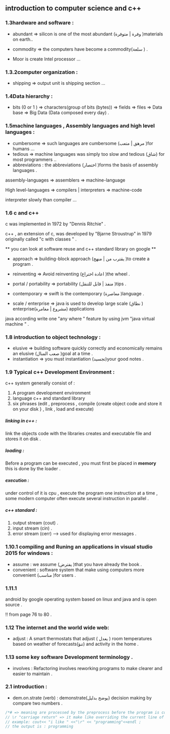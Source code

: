 ## introduction to computer science and c++ 

### 1.3hardware and software :

* abundant => silicon is one of the most abundant (وفرة | متوفرة )materials on earth..

* commodity => the computers have become a commodity(سلعة ) . 

* Moor is create Intel processor ... 

  

### 1.3.2computer organization : 

* shipping => output unit is shipping section ... 

  

### 1.4Data hierarchy : 

* bits (0 or 1 ) => characters(group of bits (bytes)) => fields => files => Data base => Big Data (Data composed every day) . 

  

### 1.5machine languages , Assembly languages and high level languages : 

* cumbersome => such languages are cumbersome (مرهق | متعب )for humans ...
* tedious => machine languages was simply too slow and tedious (شاق) for most programmers .. 
* abbreviations : the abbreviations (اختصار )forms the basis of assembly languages .

assembly-languages => assemblers => machine-language 

High level-languages => compilers | interpreters => machine-code

interpreter slowly than compiler ... 

### 1.6 c and c++ 

c was implemented in 1972 by  "Dennis Ritchie" . 

c++ , an extension of c, was developed by "Bjarne Stroustrup" in 1979 originally called "c with classes " . 

** you can look at software reuse and c++ standard library on google ** 

* approach => building-block approach (يقترب من | منهج )to create a program .

*  reinventing => Avoid reinventing (اعادة اختراع )the wheel .
* portal / portability => portability (منفذ | قابل للتنقل )tips . 

* contemporary => swift is the contemporary (معاصرة )language . 
* scale / enterprise => java is used to develop large scale (نطاق ) enterprise(مشروع | مغامرة) applications 

java according write one "any where "  feature by using jvm "java virtual machine " . 

### 1.8 introduction to object technology : 

*  elusive => building software quickly correctly and economically remains an elusive (صعب المنال )goal at a time . 
* instantiation => you must instantiation (تجسيد)your good notes . 

### 1.9 Typical c++ Development Environment : 

c++ system generally consist of : 

1.  A program development environment 
2. language c++ and standard library 
3. six phrases (edit , preprocess , compile {create object code and store it on your disk } , link , load and execute)

##### linking in c++ : 

link the objects code with the libraries creates and executable file and stores it on disk .

##### loading : 

Before a program can be executed , you must first be placed in **memory** this is done by the loader . 

##### execution : 

under control of it is cpu , execute the program one instruction at a time , some modern computer often execute several instruction in parallel . 

##### c++ standard : 

1. output stream (cout) . 
2. input stream (cin) . 
3. error stream (cerr) --> used for displaying error messages . 

### 1.10.1 compiling and Runing an applications in visual studio 2015 for windows : 

* assume : we assume (يفترض )that you have already the book . 
* convenient : software system that make using computers more convenient (مناسب )for users .

### 1.11.1 

android by google operating system based on linux and java and is open source . 

!! from page 76 to 80 . 

### 1.12 The internet and the world wide web: 

* adjust : A smart thermostats that adjust ( يعدل ) room temperatures based on weather of forecasts(تنؤ)  and activity in the home . 

### 1.13 some key software Development terminology . 

* involves : Refactoring involves reworking programs to make  clearer and easier to maintain .

### 2.1 introduction : 

* dem.on.strate (verb) : demonstrate(يوضح بدليل) decision making by compare two numbers .

```c++
/*# => meaning are processed by the preprocess before the program is compiled ..*/
// \r "carriage return" => it make like overriding the current line of the terminal . 
// example: cout<< "i like " <<"\r" << "programming"<<endl ;
// the output is : programming 

```